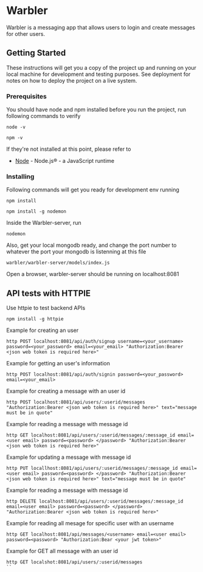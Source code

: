 # Warbler 

Warbler is a messaging app that allows users to login and create messages for other users.

## Getting Started

These instructions will get you a copy of the project up and running on your local machine for development and testing purposes. See deployment for notes on how to deploy the project on a live system.

### Prerequisites

You should have node and npm installed before you run the project, run following commands to verify

```
node -v
```

```
npm -v
```

If they're not installed at this point, please refer to

* [Node](https://nodejs.org/en/) - Node.js® - a JavaScript runtime

### Installing

Following commands will get you ready for development env running

```
npm install
```

```
npm install -g nodemon
```

Inside the Warbler-server, run

```
nodemon
```

Also, get your local mongodb ready, and change the port number to whatever the port your mongodb is listenning at this file

```
warbler/warbler-server/models/index.js
```

Open a browser, warbler-server should be running on localhost:8081

## API tests with HTTPIE

Use httpie to test backend APIs

```
npm install -g httpie
```

Example for creating an user
```
http POST localhost:8081/api/auth/signup username=<your_username> password=<your_password> email=<your_email> "Authorization:Bearer <json web token is required here>"
```

Example for getting an user's information
```
http POST localhost:8081/api/auth/signin password=<your_password> email=<your_email>
```

Example for creating a message with an user id
```
http POST localhost:8081/api/users/:userid/messages "Authorization:Bearer <json web token is required here>" text="message must be in quote"
```

Example for reading a message with message id
```
http GET localhost:8081/api/users/:userid/messages/:message_id email=<user email> password=<password> </password> "Authorization:Bearer <json web token is required here>"
```

Example for updating a message with message id
```
http PUT locallhost:8081/api/users/:userid/messages/:message_id email=<user email> password=<password> </password> "Authorization:Bearer <json web token is required here>" text="message must be in quote"
```

Example for reading a message with message id
```
http DELETE localhost:8081/api/users/:userid/messages/:message_id email=<user email> password=<password> </password> "Authorization:Bearer <json web token is required here>"
```

Example for reading all mesage for specific user with an username
```
http GET localhost:8081/api/messages/<username> email=<user email> password=<password> "Authorization:Bear <your jwt token>"
```

Example for GET all message with an user id
```
http GET localshot:8081/api/users/:userid/messages
``
